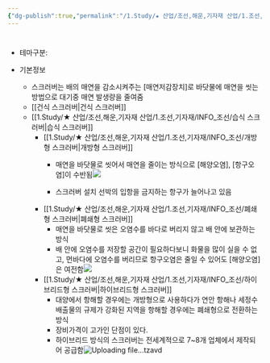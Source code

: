```yaml
---
{"dg-publish":true,"permalink":"/1.Study/★ 산업/조선,해운,기자재 산업/1.조선,기자재/INFO_조선/스크러버/","created":"2024-11-20T21:02:29.281+09:00","updated":"2025-06-03T20:07:21.660+09:00"}
---
```


#

- 테마구분: 


- 기본정보
	- 스크러버는 배의 매연을 감소시켜주는 [매연저감장치]로 바닷물에 매연을 씻는 방법으로 대기중 매연 발생량을 줄여줌
	- [[건식 스크러버\|건식 스크러버]]
	- [[1.Study/★ 산업/조선,해운,기자재 산업/1.조선,기자재/INFO_조선/습식 스크러버\|습식 스크러버]]
		- [[1.Study/★ 산업/조선,해운,기자재 산업/1.조선,기자재/INFO_조선/개방형 스크러버\|개방형 스크러버]]
			- 매연을 바닷물로 씻어서 매연을 줄이는 방식으로 [해양오염], [항구오염]이 수반됨![](https://i.imgur.com/MKtuHPB.png)

			- 스크러버 설치 선박의 입항을 금지하는 항구가 늘어나고 있음 
		- [[1.Study/★ 산업/조선,해운,기자재 산업/1.조선,기자재/INFO_조선/폐쇄형 스크러버\|폐쇄형 스크러버]]
			- 매연을 바닷물로 씻은 오염수를 바다로 버리지 않고 배 안에 보관하는 방식
			- 배 안에 오염수를 저장할 공간이 필요하다보니 화물을 많이 실을 수 없고, 먼바다에 오염수를 버리므로 항구오염은 줄일 수 있어도 [해양오염]은 여전함![](https://i.imgur.com/8GeWSv3.png)
		- [[1.Study/★ 산업/조선,해운,기자재 산업/1.조선,기자재/INFO_조선/하이브리드형 스크러버\|하이브리드형 스크러버]]
			- 대양에서 항해할 경우에는 개방형으로 사용하다가 연안 항해나 세정수 배출물의 규제가 강화된 지역을 항해할 경우에는 폐쇄형으로 전환하는 방식
			- 장비가격이 고가인 단점이 있다. 
			- 하이브리드 방식의 스크러버는 전세계적으로 7~8개 업체에서 제작되어 공급함![Uploading file...tzavd]()



